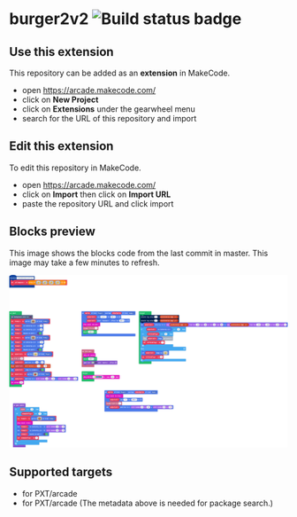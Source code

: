 # burger2v2 ![Build status badge](https://github.com/kanejun06/burger2v2/workflows/MakeCode/badge.svg)



## Use this extension

This repository can be added as an **extension** in MakeCode.

* open https://arcade.makecode.com/
* click on **New Project**
* click on **Extensions** under the gearwheel menu
* search for the URL of this repository and import

## Edit this extension

To edit this repository in MakeCode.

* open https://arcade.makecode.com/
* click on **Import** then click on **Import URL**
* paste the repository URL and click import

## Blocks preview

This image shows the blocks code from the last commit in master.
This image may take a few minutes to refresh.

![A rendered view of the blocks](https://github.com/kanejun06/burger2v2/raw/master/.makecode/blocks.png)

## Supported targets

* for PXT/arcade
* for PXT/arcade
(The metadata above is needed for package search.)

